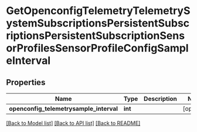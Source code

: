 # GetOpenconfigTelemetryTelemetrySystemSubscriptionsPersistentSubscriptionsPersistentSubscriptionSensorProfilesSensorProfileConfigSampleInterval

## Properties
Name | Type | Description | Notes
------------ | ------------- | ------------- | -------------
**openconfig_telemetrysample_interval** | **int** |  | [optional] 

[[Back to Model list]](../README.md#documentation-for-models) [[Back to API list]](../README.md#documentation-for-api-endpoints) [[Back to README]](../README.md)


